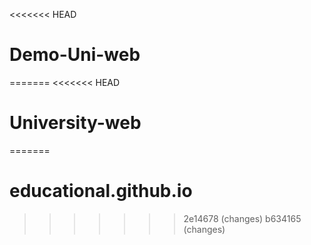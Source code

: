 <<<<<<< HEAD
# Demo-Uni-web
=======
<<<<<<< HEAD
# University-web
=======
# educational.github.io
>>>>>>> 2e14678 (changes)
>>>>>>> b634165 (changes)
